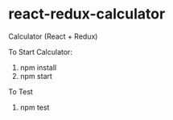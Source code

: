 # react-redux-calculator
Calculator (React + Redux)

To Start Calculator:
  1) npm install
  2) npm start
  
 To Test
  1) npm test
